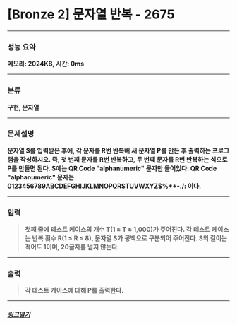 # [Bronze 2] 문자열 반복 - 2675
___
### **성능 요약**  
**메모리: 2024KB, 시간: 0ms**
___
### **분류**
**구현, 문자열**
___
### **문제설명**  
**문자열 S를 입력받은 후에, 각 문자를 R번 반복해 새 문자열 P를 만든 후 출력하는 프로그램을 작성하시오. 즉, 첫 번째 문자를 R번 반복하고, 두 번째 문자를 R번 반복하는 식으로 P를 만들면 된다. S에는 QR Code "alphanumeric" 문자만 들어있다. QR Code "alphanumeric" 문자는 0123456789ABCDEFGHIJKLMNOPQRSTUVWXYZ\$%*+-./: 이다.**
___
### **입력**  
 > **첫째 줄에 테스트 케이스의 개수 T(1 ≤ T ≤ 1,000)가 주어진다. 각 테스트 케이스는 반복 횟수 R(1 ≤ R ≤ 8), 문자열 S가 공백으로 구분되어 주어진다. S의 길이는 적어도 1이며, 20글자를 넘지 않는다.**
 
___
### **출력**  
 > **각 테스트 케이스에 대해 P를 출력한다.**
 
____
##### [*링크열기*](https://www.acmicpc.net/problem/2675)